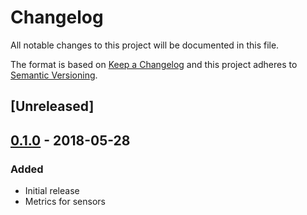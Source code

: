 # Changelog
All notable changes to this project will be documented in this file.

The format is based on [Keep a Changelog](http://keepachangelog.com/en/1.0.0/)
and this project adheres to [Semantic Versioning](http://semver.org/spec/v2.0.0.html).

## [Unreleased]

## [0.1.0] - 2018-05-28

### Added
- Initial release
- Metrics for sensors

[0.1.0]: https://github.com/nilsding/hue_exporter/releases/tag/v0.1.0
